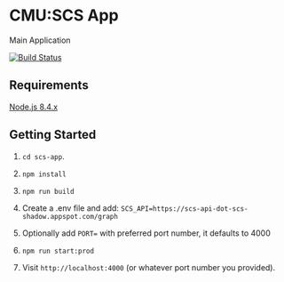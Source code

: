 
# CMU:SCS App
Main Application

[![Build Status](https://travis-ci.org/SchoolofComputerScience/scs-app.svg?branch=master)](https://travis-ci.org/SchoolofComputerScience/scs-app)

## Requirements
[Node.js 8.4.x](https://nodejs.org/en/)

## Getting Started

1. `cd scs-app`.

2. `npm install`

3. `npm run build`

4. Create a .env file and add: `SCS_API=https://scs-api-dot-scs-shadow.appspot.com/graph`

5. Optionally add `PORT=` with preferred port number, it defaults to 4000

6. `npm run start:prod`

7. Visit `http://localhost:4000` (or whatever port number you provided).
